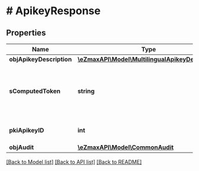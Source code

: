 # # ApikeyResponse

## Properties

Name | Type | Description | Notes
------------ | ------------- | ------------- | -------------
**objApikeyDescription** | [**\eZmaxAPI\Model\MultilingualApikeyDescription**](MultilingualApikeyDescription.md) |  |
**sComputedToken** | **string** | The secret token for the API key.  This will be returned only on creation. | [optional]
**pkiApikeyID** | **int** | The unique ID of the Apikey |
**objAudit** | [**\eZmaxAPI\Model\CommonAudit**](CommonAudit.md) |  |

[[Back to Model list]](../../README.md#models) [[Back to API list]](../../README.md#endpoints) [[Back to README]](../../README.md)
